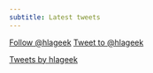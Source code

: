 ```yaml
---
subtitle: Latest tweets
---
```


<a href="https://twitter.com/hlageek?ref_src=twsrc%5Etfw" class="twitter-follow-button" data-show-count="false">Follow @hlageek</a><script async src="https://platform.twitter.com/widgets.js" charset="utf-8"></script>
<a href="https://twitter.com/intent/tweet?screen_name=hlageek&ref_src=twsrc%5Etfw" class="twitter-mention-button" data-show-count="false">Tweet to @hlageek</a><script async src="https://platform.twitter.com/widgets.js" charset="utf-8"></script>

<a class="twitter-timeline" data-tweet-limit="5" href="https://twitter.com/hlageek?ref_src=twsrc%5Etfw">Tweets by hlageek</a> <script async src="https://platform.twitter.com/widgets.js" charset="utf-8" ></script>